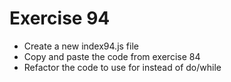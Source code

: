 # Exercise 94

* Create a new index94.js file
* Copy and paste the code from exercise 84
* Refactor the code to use for instead of do/while